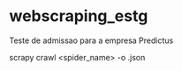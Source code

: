 # webscraping_estg
Teste de admissao para a empresa Predictus

scrapy crawl <spider_name> -o <filename>.json
